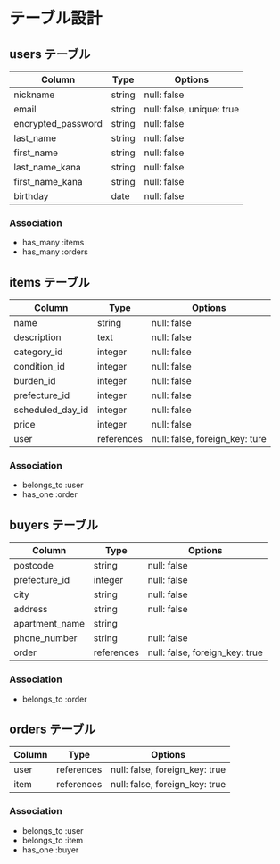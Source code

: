 # テーブル設計

## users テーブル

| Column                | Type   | Options                   |
| --------------------- | ------ | --------------------------|
| nickname              | string | null: false               |
| email                 | string | null: false, unique: true |
| encrypted_password    | string | null: false               |
| last_name             | string | null: false               |
| first_name            | string | null: false               |
| last_name_kana        | string | null: false               |
| first_name_kana       | string | null: false               |
| birthday              | date   | null: false               |

### Association

- has_many :items
- has_many :orders


## items テーブル

| Column                | Type        | Options                        |
| --------------------- | ----------- | -------------------------------|
| name                  | string      | null: false                    |
| description           | text        | null: false                    |
| category_id           | integer     | null: false                    |
| condition_id          | integer     | null: false                    |
| burden_id             | integer     | null: false                    |
| prefecture_id         | integer     | null: false                    |
| scheduled_day_id      | integer     | null: false                    |
| price                 | integer     | null: false                    |
| user                  | references  | null: false, foreign_key: ture |

### Association

- belongs_to :user
- has_one :order



## buyers テーブル

| Column                | Type       | Options                        |
| --------------------- | ---------- | -------------------------------|
| postcode              | string     | null: false                    |
| prefecture_id         | integer    | null: false                    |
| city                  | string     | null: false                    |
| address               | string     | null: false                    |
| apartment_name        | string     |                                |
| phone_number          | string     | null: false                    |
| order                 | references | null: false, foreign_key: true |

### Association

- belongs_to :order



## orders テーブル

| Column                | Type       | Options                        |
| --------------------- | ---------- | -------------------------------|
| user                  | references | null: false, foreign_key: true |
| item                  | references | null: false, foreign_key: true |

### Association

- belongs_to :user
- belongs_to :item
- has_one :buyer